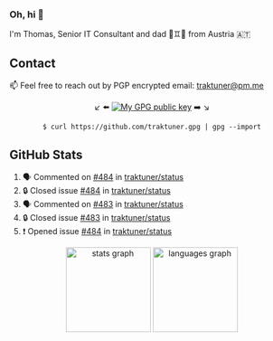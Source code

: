 ### Oh, hi 👋

I'm Thomas, Senior IT Consultant and dad 👶♊️👶 from Austria 🇦🇹

<!--
**traktuner/traktuner** is a ✨ _special_ ✨ repository because its `README.md` (this file) appears on your GitHub profile.

Here are some ideas to get you started:

- 🔭 I’m currently working on ...
- 🌱 I’m currently learning ...
- 👯 I’m looking to collaborate on ...
- 🤔 I’m looking for help with ...
- 💬 Ask me about ...
- 📫 How to reach me: ...
- 😄 Pronouns: ...
- ⚡ Fun fact: ...
-->

## Contact
📫 Feel free to reach out by PGP encrypted email:
traktuner@pm.me

<div align="center" markdown="1">

↙️ ⬅️ [![My GPG public key](https://img.shields.io/badge/PGP%20public%20key-6D4AFF?style=for-the-badge)](https://github.com/traktuner.gpg) ➡️ ↘️

```shell
$ curl https://github.com/traktuner.gpg | gpg --import
```

</div>

## GitHub Stats
<!--START_SECTION:activity-->
1. 🗣 Commented on [#484](https://github.com/traktuner/status/issues/484#issuecomment-2589571304) in [traktuner/status](https://github.com/traktuner/status)
2. 🔒 Closed issue [#484](https://github.com/traktuner/status/issues/484) in [traktuner/status](https://github.com/traktuner/status)
3. 🗣 Commented on [#483](https://github.com/traktuner/status/issues/483#issuecomment-2589571184) in [traktuner/status](https://github.com/traktuner/status)
4. 🔒 Closed issue [#483](https://github.com/traktuner/status/issues/483) in [traktuner/status](https://github.com/traktuner/status)
5. ❗ Opened issue [#484](https://github.com/traktuner/status/issues/484) in [traktuner/status](https://github.com/traktuner/status)
<!--END_SECTION:activity-->

<div align="center">
  <img src="https://github-readme-stats.vercel.app/api?username=traktuner&hide_title=false&hide_rank=false&show_icons=true&include_all_commits=true&count_private=true&disable_animations=false&theme=dracula&locale=en&hide_border=false&order=1" height="150" alt="stats graph"  />
  <img src="https://github-readme-stats.vercel.app/api/top-langs?username=traktuner&locale=en&hide_title=false&layout=compact&card_width=320&langs_count=5&theme=dracula&hide_border=false&order=2" height="150" alt="languages graph"  />
</div>
